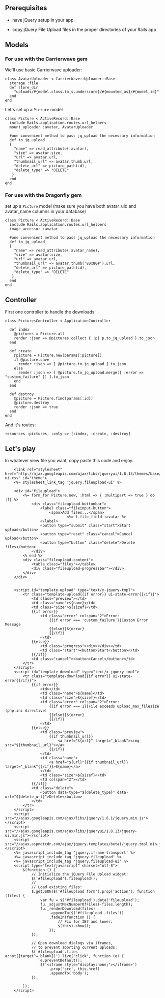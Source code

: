 ## Prerequisites

* have jQuery setup in your app

* copy jQuery File Upload files in the proper directories of your Rails app 

## Models
### For use with the Carrierwave gem
We'll use basic Carrierwave uploader:

    class AvatarUploader < CarrierWave::Uploader::Base
      storage :file
      def store_dir
        "uploads/#{model.class.to_s.underscore}/#{mounted_as}/#{model.id}"
      end
    end

Let's set up a `Picture` model

    class Picture < ActiveRecord::Base
      include Rails.application.routes.url_helpers
      mount_uploader :avatar, AvatarUploader

      #one convenient method to pass jq_upload the necessary information
      def to_jq_upload
      {
        "name" => read_attribute(:avatar),
        "size" => avatar.size,
        "url" => avatar.url,
        "thumbnail_url" => avatar.thumb.url,
        "delete_url" => picture_path(id),
        "delete_type" => "DELETE" 
       }
      end
    end

### For use with the Dragonfly gem
set up a `Picture` model (make sure you have both avatar_uid and avatar_name columns in your database)

    class Picture < ActiveRecord::Base
      include Rails.application.routes.url_helpers
      image_accessor :avatar

      #one convenient method to pass jq_upload the necessary information
      def to_jq_upload
      {
        "name" => read_attribute(:avatar_name),
        "size" => avatar.size,
        "url" => avatar.url,
        "thumbnail_url" => avatar.thumb('80x80#').url,
        "delete_url" => picture_path(id),
        "delete_type" => "DELETE" 
       }
      end
    end

## Controller

First one controller to handle the downloads:

    class PicturesController < ApplicationController

      def index
        @pictures = Picture.all
        render :json => @pictures.collect { |p| p.to_jq_upload }.to_json
      end

      def create
        @picture = Picture.new(params[:picture])
        if @picture.save
          render :json => [ @picture.to_jq_upload ].to_json
        else 
          render :json => [ @picture.to_jq_upload.merge({ :error => "custom_failure" }) ].to_json
        end
      end

      def destroy
        @picture = Picture.find(params[:id])
        @picture.destroy
        render :json => true
      end
    end

And it's routes:

    resources :pictures, :only => [:index, :create, :destroy]
    
## Let's play

In whatever view file you want, copy paste this code and enjoy.

		<link rel="stylesheet" href="http://ajax.googleapis.com/ajax/libs/jqueryui/1.8.13/themes/base/jquery-ui.css" id="theme">
		<%= stylesheet_link_tag 'jquery.fileupload-ui' %>

		<div id="fileupload">
			<%= form_for Picture.new, :html => { :multipart => true } do |f| %>
		        <div class="fileupload-buttonbar">
		            <label class="fileinput-button">
		                <span>Add files...</span>
                                <%= f.file_field :avatar %>
		            </label>
		            <button type="submit" class="start">Start upload</button>
		            <button type="reset" class="cancel">Cancel upload</button>
		            <button type="button" class="delete">Delete files</button>
		        </div>
			<% end %>
		    <div class="fileupload-content">
		        <table class="files"></table>
		        <div class="fileupload-progressbar"></div>
		    </div>
		</div>


		<script id="template-upload" type="text/x-jquery-tmpl">
		    <tr class="template-upload{{if error}} ui-state-error{{/if}}">
		        <td class="preview"></td>
		        <td class="name">${name}</td>
		        <td class="size">${sizef}</td>
		        {{if error}}
		            <td class="error" colspan="2">Error:
		                {{if error === 'custom_failure'}}Custom Error Message
		                {{else}}${error}
		                {{/if}}
		            </td>
		        {{else}}
		            <td class="progress"><div></div></td>
		            <td class="start"><button>Start</button></td>
		        {{/if}}
		        <td class="cancel"><button>Cancel</button></td>
		    </tr>
		</script>
		<script id="template-download" type="text/x-jquery-tmpl">
		    <tr class="template-download{{if error}} ui-state-error{{/if}}">
		        {{if error}}
		            <td></td>
		            <td class="name">${name}</td>
		            <td class="size">${sizef}</td>
		            <td class="error" colspan="2">Error:
		                {{if error === 1}}File exceeds upload_max_filesize (php.ini directive)
		                {{else}}${error}
		                {{/if}}
		            </td>
		        {{else}}
		            <td class="preview">
		                {{if thumbnail_url}}
		                    <a href="${url}" target="_blank"><img src="${thumbnail_url}"></a>
		                {{/if}}
		            </td>
		            <td class="name">
		                <a href="${url}"{{if thumbnail_url}} target="_blank"{{/if}}>${name}</a>
		            </td>
		            <td class="size">${sizef}</td>
		            <td colspan="2"></td>
		        {{/if}}
		        <td class="delete">
		            <button data-type="${delete_type}" data-url="${delete_url}">Delete</button>
		        </td>
		    </tr>
		</script>
		<script src="//ajax.googleapis.com/ajax/libs/jquery/1.6.1/jquery.min.js"></script>
		<script src="//ajax.googleapis.com/ajax/libs/jqueryui/1.8.13/jquery-ui.min.js"></script>
		<script src="//ajax.aspnetcdn.com/ajax/jquery.templates/beta1/jquery.tmpl.min.js"></script>
		<%= javascript_include_tag 'jquery.iframe-transport' %>
		<%= javascript_include_tag 'jquery.fileupload' %>
		<%= javascript_include_tag 'jquery.fileupload-ui' %>
		<script type="text/javascript" charset="utf-8">
			$(function () {
			    // Initialize the jQuery File Upload widget:
			    $('#fileupload').fileupload();
			    // 
			    // Load existing files:
			    $.getJSON($('#fileupload form').prop('action'), function (files) {
			        var fu = $('#fileupload').data('fileupload');
			        fu._adjustMaxNumberOfFiles(-files.length);
			        fu._renderDownload(files)
			            .appendTo($('#fileupload .files'))
			            .fadeIn(function () {
			                // Fix for IE7 and lower:
			                $(this).show();
			            });
			    });

			    // Open download dialogs via iframes,
			    // to prevent aborting current uploads:
			    $('#fileupload .files a:not([target^=_blank])').live('click', function (e) {
			        e.preventDefault();
			        $('<iframe style="display:none;"></iframe>')
			            .prop('src', this.href)
			            .appendTo('body');
			    });

			});
		</script>